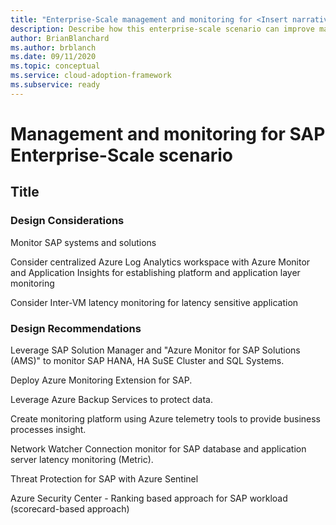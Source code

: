 ```yaml
---
title: "Enterprise-Scale management and monitoring for <Insert narrative Name>"
description: Describe how this enterprise-scale scenario can improve management and monitoring of SAP
author: BrianBlanchard
ms.author: brblanch
ms.date: 09/11/2020
ms.topic: conceptual
ms.service: cloud-adoption-framework
ms.subservice: ready
---
```


# Management and monitoring for SAP Enterprise-Scale scenario

## Title

### Design Considerations

Monitor SAP systems and solutions

Consider centralized Azure Log Analytics workspace with Azure Monitor and Application Insights for establishing platform and application layer monitoring

Consider Inter-VM latency monitoring for latency sensitive application

### Design Recommendations

Leverage SAP Solution Manager and "Azure Monitor for SAP Solutions (AMS)" to monitor SAP HANA, HA SuSE Cluster and SQL Systems.	 

Deploy  Azure Monitoring Extension for SAP. 

Leverage Azure Backup Services to protect data.  

Create monitoring platform using Azure telemetry tools to provide business processes insight. 

Network Watcher Connection monitor for SAP database and application server latency monitoring  (Metric). 

Threat Protection for SAP with Azure Sentinel 

Azure Security Center - Ranking based approach for SAP workload (scorecard-based approach) 